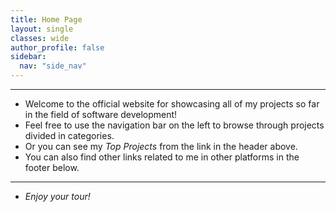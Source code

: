```yaml
---
title: Home Page
layout: single
classes: wide
author_profile: false
sidebar:
  nav: "side_nav"
---
```

---
- Welcome to the official website for showcasing all of my projects so far in the field of software development!
- Feel free to use the navigation bar on the left to browse through projects divided in categories.
- Or you can see my *Top Projects* from the link in the header above.
- You can also find other links related to me in other platforms in the footer below.

---

- *Enjoy your tour!*